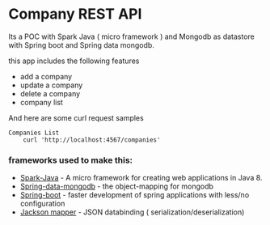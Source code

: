 # Company REST API

Its a POC with Spark Java ( micro framework ) and Mongodb as datastore with Spring boot and Spring data mongodb.

this app includes the following features

 * add a company
 * update a company
 * delete a company
 * company list

And here are some curl request samples

```curl
Companies List
	curl 'http://localhost:4567/companies'
```

### frameworks used to make this:

 * [Spark-Java](http://sparkjava.com/) - A micro framework for creating web applications in Java 8.
 * [Spring-data-mongodb](http://projects.spring.io/spring-data-mongodb/) - the object-mapping for mongodb
 * [Spring-boot](http://projects.spring.io/spring-boot/ ) - faster development of spring applications with less/no configuration
 * [Jackson mapper](http://wiki.fasterxml.com/JacksonHome) - JSON databinding ( serialization/deserialization)
